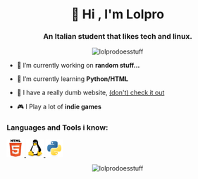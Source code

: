 <h1 align="center">👋 Hi , I'm Lolpro</h1>
<h3 align="center">An Italian student that likes tech and linux.</h3>

<p align="center"> <img src="https://komarev.com/ghpvc/?username=lolprodoesstuff&label=Profile%20views&color=0e75b6&style=flat" alt="lolprodoesstuff" /> </p>

- 🔭 I’m currently working on **random stuff...**

- 🌱 I’m currently learning **Python/HTML**

- 📝 I have a really dumb website, [(don't) check it out](https://bit.ly/lolprodev)

- 🎮 I Play a lot of **indie games**


<h3 align="left">Languages and Tools i know:</h3>
<p align="left"> <a href="https://www.w3.org/html/" target="_blank" rel="noreferrer"> <img src="https://raw.githubusercontent.com/devicons/devicon/master/icons/html5/html5-original-wordmark.svg" alt="html5" width="40" height="40"/> </a> <a href="https://www.linux.org/" target="_blank" rel="noreferrer"> <img src="https://raw.githubusercontent.com/devicons/devicon/master/icons/linux/linux-original.svg" alt="linux" width="40" height="40"/> </a> <a href="https://www.python.org" target="_blank" rel="noreferrer"> <img src="https://raw.githubusercontent.com/devicons/devicon/master/icons/python/python-original.svg" alt="python" width="40" height="40"/> </a> </p>

<p align="center">
  <img src="https://github-readme-stats.vercel.app/api?username=lolprodoesstuff&show_icons=true&theme=dark&locale=en" alt="lolprodoesstuff" />
</p>
